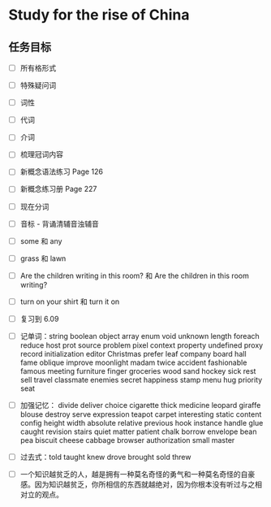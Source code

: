 # Study for the rise of China

## 任务目标

- [ ] 所有格形式

- [ ] 特殊疑问词

- [ ] 词性

- [ ] 代词

- [ ] 介词

- [ ] 梳理冠词内容

- [ ] 新概念语法练习 Page 126

- [ ] 新概念练习册 Page 227

- [ ] 现在分词

- [ ] 音标 - 背诵清辅音浊辅音

- [ ] some 和 any

- [ ] grass 和 lawn

- [ ] Are the children writing in this room? 和 Are the children in this room writing?

- [ ] turn on your shirt 和 turn it on

- [ ] 复习到 6.09

- [ ] 记单词：string boolean object array enum void unknown length foreach reduce host prot source problem pixel context property undefined proxy record initialization editor Christmas prefer leaf company board hall fame oblique improve moonlight madam twice accident fashionable famous meeting furniture finger groceries wood sand hockey sick rest sell travel classmate enemies secret happiness stamp menu hug priority seat

- [ ] 加强记忆： divide deliver choice cigarette thick medicine leopard giraffe blouse destroy serve expression teapot carpet interesting static content config height width absolute relative previous hook instance handle glue caught revision stairs quiet matter patient chalk borrow envelope bean pea biscuit cheese cabbage browser authorization small master

- [ ] 过去式：told taught knew drove brought sold threw

- [ ] 一个知识越贫乏的人，越是拥有一种莫名奇怪的勇气和一种莫名奇怪的自豪感。因为知识越贫乏，你所相信的东西就越绝对，因为你根本没有听过与之相对立的观点。

